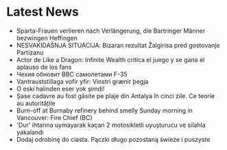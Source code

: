 # Latest News
-  Sparta-Frauen verlieren nach Verlängerung, die Bartringer Männer bezwingen Heffingen
-  NESVAKIDAŠNJA SITUACIJA: Bizaran rezultat Žalgirisa pred gostovanje Partizanu
-  Actor de Like a Dragon: Infinite Wealth critica el juego y se gana el aplauso de los fans
-  Чехия обновит ВВС самолетами F-35
-  Vantrauststillaga vofir yfir: Vinstri grænir þegja
-  O eski halinden eser yok şimdi!
-  Șase cadavre au fost găsite pe plaje din Antalya în cinci zile. Ce teorie au autoritățile
-  Burn-off at Burnaby refinery behind smelly Sunday morning in Vancouver: Fire Chief (BC)
-  'Dur' ihtarına uymayarak kaçan 2 motosikletli uyuşturucu ve silahla yakalandı
-  Dodaj odrobinę do ciasta. Pączki długo pozostaną świeże i puszyste

